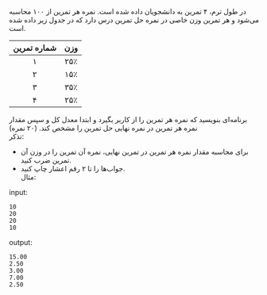 در طول ترم، ۴ تمرين به دانشجويان داده شده است. نمره هر تمرين از ١٠٠ محاسبه می‌شود و هر تمرين وزن خاصی در نمره حل تمرين درس دارد كه در جدول زير داده شده است.  

| شماره تمرین | وزن  |
| :---------: | :--: |
|      ۱      | ۲۵٪  |
|      ۲      | ۱۵٪  |
|      ۳      | ۳۵٪  |
|      ۴      | ۲۵٪  |

برنامه‌ای بنويسيد كه نمره هر تمرین را از كاربر بگيرد و ابتدا معدل کل و سپس مقدار نمره هر تمرین در نمره نهایی حل تمرين را مشخص كند. (٢٠ نمره)  
تذکر:
* برای محاسبه مقدار نمره هر تمرین در تمرین نهایی، نمره آن تمرین را در وزن آن تمرین ضرب کنید.
* جواب‌ها را تا ۲ رقم اعشار چاپ کنید.   
مثال:  

input:

	10
	20
	20
	10

output:

	15.00
	2.50
	3.00
	7.00
	2.50